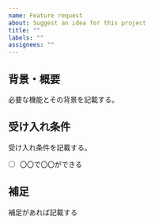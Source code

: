 ```yaml
---
name: Feature request
about: Suggest an idea for this project
title: ""
labels: ""
assignees: ""
---
```


## 背景・概要

必要な機能とその背景を記載する。

## 受け入れ条件

受け入れ条件を記載する。

- [ ] 〇〇で〇〇ができる

## 補足

補足があれば記載する
